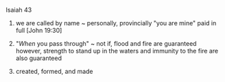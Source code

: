 Isaiah 43

1) we are called by name ~ personally, provincially
"you are mine" paid in full [John 19:30]

2) "_When_ you pass through" ~ not if,
flood and fire are guaranteed
however, strength to stand up in the waters and immunity to the fire are also guaranteed


7) created, formed, and made
